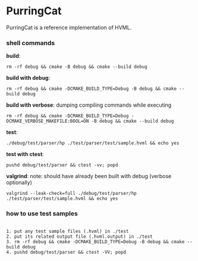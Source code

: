 # PurringCat

PurringCat is a reference implementation of HVML.

### shell commands ###
**build**:
```
rm -rf debug && cmake -B debug && cmake --build debug
```

**build with debug**:
```
rm -rf debug && cmake -DCMAKE_BUILD_TYPE=Debug -B debug && cmake --build debug
```

**build with verbose**: dumping compiling commands while executing
```
rm -rf debug && cmake -DCMAKE_BUILD_TYPE=Debug -DCMAKE_VERBOSE_MAKEFILE:BOOL=ON -B debug && cmake --build debug
```

**test**:
```
./debug/test/parser/hp ./test/parser/test/sample.hvml && echo yes
```

**test with ctest**:
```
pushd debug/test/parser && ctest -vv; popd

```

**valgrind**: note: should have already been built with debug (verbose optionally)
```
valgrind --leak-check=full ./debug/test/parser/hp ./test/parser/test/sample.hvml && echo yes
```

### how to use test samples ###
```

1. put any test sample files (.hvml) in ./test
2. put its related output file (.hvml.output) in ./test
3. rm -rf debug && cmake -DCMAKE_BUILD_TYPE=Debug -B debug && cmake --build debug
4. pushd debug/test/parser && ctest -VV; popd

```

